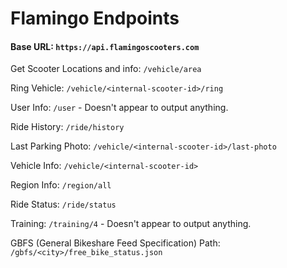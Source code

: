 # Flamingo Endpoints

#### Base URL: `https://api.flamingoscooters.com`

Get Scooter Locations and info: `/vehicle/area`

Ring Vehicle: `/vehicle/<internal-scooter-id>/ring`

User Info: `/user` - Doesn't appear to output anything.

Ride History: `/ride/history`

Last Parking Photo: `/vehicle/<internal-scooter-id>/last-photo`

Vehicle Info: `/vehicle/<internal-scooter-id>`

Region Info: `/region/all`

Ride Status: `/ride/status`

Training: `/training/4` - Doesn't appear to output anything.

GBFS (General Bikeshare Feed Specification) Path: `/gbfs/<city>/free_bike_status.json`
